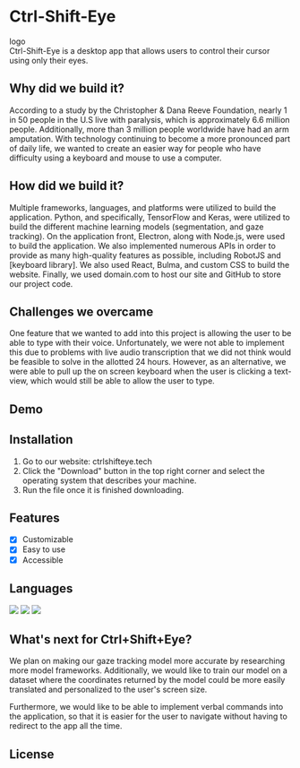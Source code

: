 # Ctrl-Shift-Eye
logo
<br>
Ctrl-Shift-Eye is a desktop app that allows users to control their cursor using only their eyes. 
## Why did we build it?
According to a study by the Christopher & Dana Reeve Foundation, nearly 1 in 50 people in the U.S live with paralysis, which is approximately 6.6 million people. Additionally, more than 3 million people worldwide have had an arm amputation. With technology continuing to become a more pronounced part of daily life, we wanted to create an easier way for people who have difficulty using a keyboard and mouse to use a computer. 
## How did we build it?
Multiple frameworks, languages, and platforms were utilized to build the application. Python, and specifically, TensorFlow and Keras, were utilized to build the different machine learning models (segmentation, and gaze tracking). On the application front, Electron, along with Node.js, were used to build the application. We also implemented numerous APIs in order to provide as many high-quality features as possible, including RobotJS and [keyboard library]. We also used React, Bulma, and custom CSS to build the website. Finally, we used domain.com to host our site and GitHub to store our project code.
## Challenges we overcame
One feature that we wanted to add into this project is allowing the user to be able to type with their voice. Unfortunately, we were not able to implement this due to problems with live audio transcription that we did not think would be feasible to solve in the allotted 24 hours. However, as an alternative, we were able to pull up the on screen keyboard when the user is clicking a text-view, which would still be able to allow the user to type.
## Demo
## Installation
1. Go to our website: ctrlshifteye.tech
2. Click the "Download" button in the top right corner and select the operating system that describes your machine.
3. Run the file once it is finished downloading.
## Features
- [x] Customizable
- [x] Easy to use
- [x] Accessible
## Languages
![](https://img.shields.io/badge/Code-JavaScript-informational?style=flat&logo=JavaScript&logoColor=white&color=yellow)
![](https://img.shields.io/badge/Code-HTML5-informational?style=flat&logo=HTML5&logoColor=white&color=red)
![](https://img.shields.io/badge/Code-CSS3-informational?style=flat&logo=CSS3&logoColor=white&color=blue)
<br>
## What's next for Ctrl+Shift+Eye?
We plan on making our gaze tracking model more accurate by researching more model frameworks. Additionally, we would like to train our model on a dataset where the coordinates returned by the model could be more easily translated and personalized to the user's screen size.

Furthermore, we would like to be able to implement verbal commands into the application, so that it is easier for the user to navigate without having to redirect to the app all the time.
## License
